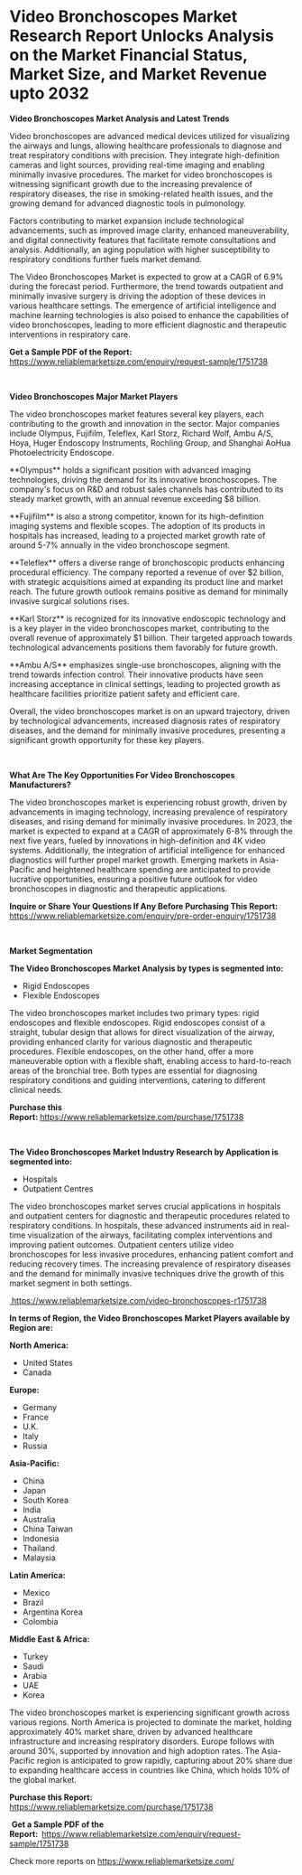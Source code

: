 <p><h1>Video Bronchoscopes Market Research Report Unlocks Analysis on the Market Financial Status, Market Size, and Market Revenue upto 2032</h1></p><p><strong>Video Bronchoscopes Market Analysis and Latest Trends</strong></p>
<p><p>Video bronchoscopes are advanced medical devices utilized for visualizing the airways and lungs, allowing healthcare professionals to diagnose and treat respiratory conditions with precision. They integrate high-definition cameras and light sources, providing real-time imaging and enabling minimally invasive procedures. The market for video bronchoscopes is witnessing significant growth due to the increasing prevalence of respiratory diseases, the rise in smoking-related health issues, and the growing demand for advanced diagnostic tools in pulmonology.</p><p>Factors contributing to market expansion include technological advancements, such as improved image clarity, enhanced maneuverability, and digital connectivity features that facilitate remote consultations and analysis. Additionally, an aging population with higher susceptibility to respiratory conditions further fuels market demand. </p><p>The Video Bronchoscopes Market is expected to grow at a CAGR of 6.9% during the forecast period. Furthermore, the trend towards outpatient and minimally invasive surgery is driving the adoption of these devices in various healthcare settings. The emergence of artificial intelligence and machine learning technologies is also poised to enhance the capabilities of video bronchoscopes, leading to more efficient diagnostic and therapeutic interventions in respiratory care.</p></p>
<p><strong>Get a Sample PDF of the Report:&nbsp;</strong> <a href="https://www.reliablemarketsize.com/enquiry/request-sample/1751738?utm_campaign=2759&utm_medium=2&utm_source=Github&utm_content=ia&utm_term=03032025&utm_id=video-bronchoscopes">https://www.reliablemarketsize.com/enquiry/request-sample/1751738</a></p>
<p>&nbsp;</p>
<p><strong>Video Bronchoscopes Major Market Players</strong></p>
<p><p>The video bronchoscopes market features several key players, each contributing to the growth and innovation in the sector. Major companies include Olympus, Fujifilm, Teleflex, Karl Storz, Richard Wolf, Ambu A/S, Hoya, Huger Endoscopy Instruments, Rochling Group, and Shanghai AoHua Photoelectricity Endoscope.</p><p>**Olympus** holds a significant position with advanced imaging technologies, driving the demand for its innovative bronchoscopes. The company's focus on R&D and robust sales channels has contributed to its steady market growth, with an annual revenue exceeding $8 billion.</p><p>**Fujifilm** is also a strong competitor, known for its high-definition imaging systems and flexible scopes. The adoption of its products in hospitals has increased, leading to a projected market growth rate of around 5-7% annually in the video bronchoscope segment.</p><p>**Teleflex** offers a diverse range of bronchoscopic products enhancing procedural efficiency. The company reported a revenue of over $2 billion, with strategic acquisitions aimed at expanding its product line and market reach. The future growth outlook remains positive as demand for minimally invasive surgical solutions rises.</p><p>**Karl Storz** is recognized for its innovative endoscopic technology and is a key player in the video bronchoscopes market, contributing to the overall revenue of approximately $1 billion. Their targeted approach towards technological advancements positions them favorably for future growth.</p><p>**Ambu A/S** emphasizes single-use bronchoscopes, aligning with the trend towards infection control. Their innovative products have seen increasing acceptance in clinical settings, leading to projected growth as healthcare facilities prioritize patient safety and efficient care.</p><p>Overall, the video bronchoscopes market is on an upward trajectory, driven by technological advancements, increased diagnosis rates of respiratory diseases, and the demand for minimally invasive procedures, presenting a significant growth opportunity for these key players.</p></p>
<p>&nbsp;</p>
<p><strong>What Are The Key Opportunities For Video Bronchoscopes Manufacturers?</strong></p>
<p><p>The video bronchoscopes market is experiencing robust growth, driven by advancements in imaging technology, increasing prevalence of respiratory diseases, and rising demand for minimally invasive procedures. In 2023, the market is expected to expand at a CAGR of approximately 6-8% through the next five years, fueled by innovations in high-definition and 4K video systems. Additionally, the integration of artificial intelligence for enhanced diagnostics will further propel market growth. Emerging markets in Asia-Pacific and heightened healthcare spending are anticipated to provide lucrative opportunities, ensuring a positive future outlook for video bronchoscopes in diagnostic and therapeutic applications.</p></p>
<p><strong>Inquire or Share Your Questions If Any Before Purchasing This Report:</strong> <a href="https://www.reliablemarketsize.com/enquiry/pre-order-enquiry/1751738?utm_campaign=2759&utm_medium=2&utm_source=Github&utm_content=ia&utm_term=03032025&utm_id=video-bronchoscopes">https://www.reliablemarketsize.com/enquiry/pre-order-enquiry/1751738</a></p>
<p>&nbsp;</p>
<p><strong>Market Segmentation</strong></p>
<p><strong>The Video Bronchoscopes Market Analysis by types is segmented into:</strong></p>
<p><ul><li>Rigid Endoscopes</li><li>Flexible Endoscopes</li></ul></p>
<p><p>The video bronchoscopes market includes two primary types: rigid endoscopes and flexible endoscopes. Rigid endoscopes consist of a straight, tubular design that allows for direct visualization of the airway, providing enhanced clarity for various diagnostic and therapeutic procedures. Flexible endoscopes, on the other hand, offer a more maneuverable option with a flexible shaft, enabling access to hard-to-reach areas of the bronchial tree. Both types are essential for diagnosing respiratory conditions and guiding interventions, catering to different clinical needs.</p></p>
<p><strong>Purchase this Report:&nbsp;</strong><a href="https://www.reliablemarketsize.com/purchase/1751738?utm_campaign=2759&utm_medium=2&utm_source=Github&utm_content=ia&utm_term=03032025&utm_id=video-bronchoscopes">https://www.reliablemarketsize.com/purchase/1751738</a></p>
<p>&nbsp;</p>
<p><strong>The Video Bronchoscopes Market Industry Research by Application is segmented into:</strong></p>
<p><ul><li>Hospitals</li><li>Outpatient Centres</li></ul></p>
<p><p>The video bronchoscopes market serves crucial applications in hospitals and outpatient centers for diagnostic and therapeutic procedures related to respiratory conditions. In hospitals, these advanced instruments aid in real-time visualization of the airways, facilitating complex interventions and improving patient outcomes. Outpatient centers utilize video bronchoscopes for less invasive procedures, enhancing patient comfort and reducing recovery times. The increasing prevalence of respiratory diseases and the demand for minimally invasive techniques drive the growth of this market segment in both settings.</p></p>
<p><a href="https://www.reliablemarketsize.com/video-bronchoscopes-r1751738?utm_campaign=2759&utm_medium=2&utm_source=Github&utm_content=ia&utm_term=03032025&utm_id=video-bronchoscopes">&nbsp;https://www.reliablemarketsize.com/video-bronchoscopes-r1751738</a></p>
<p><strong>In terms of Region, the Video Bronchoscopes Market Players available by Region are:</strong></p>
<p>
    <p> <strong> North America: </strong>
        <ul>
            <li>United States</li>
            <li>Canada</li>
        </ul>
        </p> 
    <p> <strong> Europe: </strong>
        <ul>
            <li>Germany</li>
            <li>France</li>
            <li>U.K.</li>
            <li>Italy</li>
            <li>Russia</li>
        </ul>
        </p> 
    <p> <strong> Asia-Pacific: </strong>
        <ul>
            <li>China</li>
            <li>Japan</li>
            <li>South Korea</li>
            <li>India</li>
            <li>Australia</li>
            <li>China Taiwan</li>
            <li>Indonesia</li>
            <li>Thailand</li>
            <li>Malaysia</li>
        </ul>
        </p> 
    <p> <strong> Latin America: </strong>
        <ul>
            <li>Mexico</li>
            <li>Brazil</li>
            <li>Argentina Korea</li>
            <li>Colombia</li>
        </ul>
        </p> 
    <p> <strong> Middle East & Africa: </strong>
        <ul>
            <li>Turkey</li>
            <li>Saudi</li>
            <li>Arabia</li>
            <li>UAE</li>
            <li>Korea</li>
        </ul>
    </p>
    </p>
<p><p>The video bronchoscopes market is experiencing significant growth across various regions. North America is projected to dominate the market, holding approximately 40% market share, driven by advanced healthcare infrastructure and increasing respiratory disorders. Europe follows with around 30%, supported by innovation and high adoption rates. The Asia-Pacific region is anticipated to grow rapidly, capturing about 20% share due to expanding healthcare access in countries like China, which holds 10% of the global market.</p></p>
<p><strong>Purchase this Report: </strong><a href="https://www.reliablemarketsize.com/purchase/1751738?utm_campaign=2759&utm_medium=2&utm_source=Github&utm_content=ia&utm_term=03032025&utm_id=video-bronchoscopes">https://www.reliablemarketsize.com/purchase/1751738</a></p>
<p>&nbsp;<strong>Get a Sample PDF of the Report:&nbsp;&nbsp;</strong><a href="https://www.reliablemarketsize.com/enquiry/request-sample/1751738?utm_campaign=2759&utm_medium=2&utm_source=Github&utm_content=ia&utm_term=03032025&utm_id=video-bronchoscopes">https://www.reliablemarketsize.com/enquiry/request-sample/1751738</a></p>
<p><strong></strong></p>
<p>Check more reports on <a href="https://www.reliablemarketsize.com/?utm_campaign=2759&utm_medium=2&utm_source=Github&utm_content=ia&utm_term=03032025&utm_id=video-bronchoscopes">https://www.reliablemarketsize.com/</a></p>